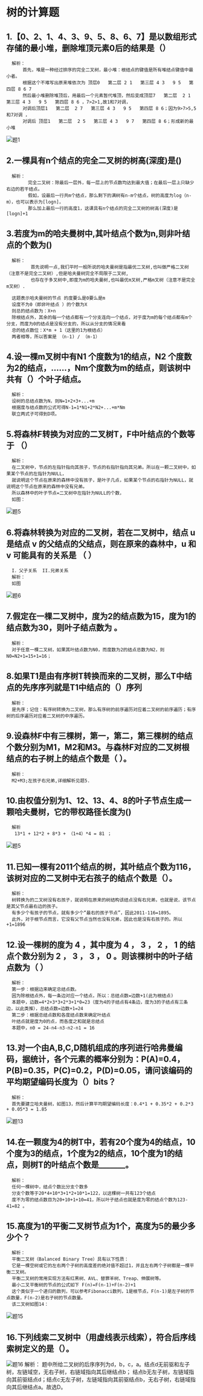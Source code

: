#   树的计算题

##   1.【0、2、1、4、3、9、5、8、6、7】是以数组形式存储的最小堆，删除堆顶元素0后的结果是（）
      解析：
          首先，堆是一种经过排序的完全二叉树，最小堆：根结点的键值是所有堆结点键值中最小者。
          根据这个不难写出原来堆依次为 顶层0   第二层 2 1   第三层 4 3   9 5   第四层 8 6 7      
          然后最小堆删除堆顶后，用最后一个元素暂代堆顶，然后变成顶层7   第二层  2 1   第三层 4 3   9 5   第四层 8 6 ，7>2>1,故1和7对调，
          对调后顶层1   第二层  2 7   第三层 4 3   9 5   第四层 8 6；因为9>7>5,5和7对调 ，
          对调后 顶层1   第二层  2 5   第三层 4 3   9 7   第四层 8 6；形成新的最小堆 
![题1](https://raw.githubusercontent.com/WANGYUNING88/hello/master/6041628_1491210652875_DAB4FA1405303727F0D956811E3C963D.jpg)

##    2.一棵具有n个结点的完全二叉树的树高(深度)是()
      解析：
            完全二叉树：除最后一层外，每一层上的节点数均达到最大值；在最后一层上只缺少右边的若干结点。
            假如，设最后一行共m个结点，那么剩下的满树有n-m个结点，树的高度为log（n-m），也可以表示为[logn]，
            那么加上最后一行的高度1，这课具有n个结点的完全二叉树的树高(深度)是[logn]+1

##    3.若度为m的哈夫曼树中,其叶结点个数为n,则非叶结点的个数为()
      解析：
             首先说明一点,我们平时一般所说的哈夫曼树是指最优二叉树,也叫做严格二叉树（注意不是完全二叉树）,但是哈夫曼树完全不局限于二叉树,
             也存在于多叉树中,即度为m的哈夫曼树,也叫最优m叉树,严格m叉树（注意不是完全m叉树）.

      这题表示哈夫曼树的节点 的度要么是0要么是m
      设度不为0（即非叶结点 ）的个数为X
      则总的结点数为：X+n
      除根结点外，其余的每一个结点都有一个分支连向一个结点，对于度为m的每个结点都有m个分支，而度为0的结点是没有分支的，所以从分支的情况来看
      总的结点数位：X*m + 1（这里的1为根结点）
      两者相等，所以答案是 （n-1) / （m-1）
      
##    4.设一棵m叉树中有N1 个度数为1的结点，N2 个度数为2的结点，……，Nm个度数为m的结点，则该树中共有（）个叶子结点。
      解析：        
      设树的总结点数为N，则N=1+2+3+...+m
      根据度与结点数的公式可得N-1=1*N1+2*N2+...+m*Nm
      联立两式子可得到D项。

##    5.将森林F转换为对应的二叉树T，F中叶结点的个数等于 （）
      解析：
      在二叉树中，节点的左指针指向其孩子，节点的右指针指向其兄弟。所以在一颗二叉树中，如果某个节点的左指针为NULL，
      就说明这个节点在原来的森林中没有孩子，是叶子几点，如果某个节点的右指针为NULL，就说明这个节点在原来的森林中没有兄弟。
      所以森林中的叶子节点=二叉树中左指针为NULL的个数，
      如图：
 ![题5](https://raw.githubusercontent.com/WANGYUNING88/hello/master/%E9%A2%982.png)
 
 ##   6.将森林转换为对应的二叉树，若在二叉树中，结点 u 是结点 v 的父结点的父结点，则在原来的森林中，u 和 v 可能具有的关系是 （         ）
      I．父子关系  II.兄弟关系 
      解析：
      如图
  ![题6](https://raw.githubusercontent.com/WANGYUNING88/hello/master/%E9%A2%983.jpg)     
  
 ##   7.假定在一棵二叉树中，度为2的结点数为15，度为1的结点数为30，则叶子结点数为 。 
      解析：
      对于任意一棵二叉树，如果其叶结点数为N0，而度数为2的结点总数为N2，则N0=N2+1=15+1=16；
      
  ##  8.如果T1是由有序树T转换而来的二叉树，那么T中结点的先序序列就是T1中结点的（）序列
      解析：
      是先序；记住：有序树转换为二叉树，那么有序树的前序遍历对应着二叉树的前序遍历；有序树的后序遍历对应着二叉树的中序遍历。 
      
  ##  9.设森林F中有三棵树，第一，第二，第三棵树的结点个数分别为M1，M2和M3。与森林F对应的二叉树根结点的右子树上的结点个数是（ ）。
      解析：
      M2+M3;左孩子右兄弟,详细解析见题5.
      
  ##  10.由权值分别为1、12、13、4、8的叶子节点生成一颗哈夫曼树，它的带权路径长度为()
      解析
       13*1 + 12*2 + 8*3 + （1+4）*4 = 81 ；
  ![题5](https://github.com/WANGYUNING88/hello/blob/master/%E9%A2%9810.png)
  
  ##  11.已知一棵有2011个结点的树，其叶结点个数为116，该树对应的二叉树中无右孩子的结点个数是（）。 
      解析：
      树转换为的二叉树没有右孩子，就说明在原来的树结构该结点没有右兄弟，也就是说，该节点是其父节点最右边的孩子。 
      有多少个有孩子的节点，就有多少个“最右的孩子节点”，因此2011-116=1895。 
      此外，对于根节点而言，它没有父节点当然也没有兄弟，因此也是没有右孩子的。所以+1=1896

##    12.设一棵树的度为 4 ，其中度为 4 ， 3 ， 2 ， 1 的结点个数分别为 2 ， 3 ， 3 ， 0 。则该棵树中的叶子结点数为（ ）
      解析：
      第一步：根据边来确定总结点数。
      因为除根结点外，每一条边对应一个结点，所以：总结点数=边数+1(此为根结点)
      本题中，边数=4*2+3*3+2*3+1*0=23（度为4的子结点有4条边，度为3的子结点有三条边，以此类推），总结点数=边数+1=24
      第二步：根据总结点数和各度结点数来确定叶结点
      叶结点就是度为0的点，而各度之和就是总结点
      本题中，n0 = 24-n4-n3-n2-n1 = 16
      
##    13.对一个由A,B,C,D随机组成的序列进行哈弗曼编码，据统计，各个元素的概率分别为：P(A)=0.4，P(B)=0.35，P(C)=0.2，P(D)=0.05，请问该编码的平均期望编码长度为（）bits？
      解析：
      首先要建立哈夫曼树，如图13，然后计算平均期望编码长度：0.4*1 + 0.35*2 + 0.2*3 + 0.05*3 = 1.85 
  ![题13](https://github.com/WANGYUNING88/hello/blob/master/%E9%A2%9813.png)
  
##    14.在一颗度为4的树T中，若有20个度为4的结点，10个度为3的结点，1个度为2的结点，10个度为1的结点，则树T的叶结点个数是_______。
      解析：
      任何一棵树中，结点个数比分支个数多
      分支个数等于20*4+10*3+1*2+10*1=122，以这棵树一共有123个结点
      度不为零的结点数目为20+10+1+10=41，所以叶子结点也就是度为零的结点个数为123-41=82 。
      
##    15.高度为1的平衡二叉树节点为1个，高度为5的最少多少个？
      解析：
      平衡二叉树（Balanced Binary Tree）具有以下性质：
      它是一棵空树或它的左右两个子树的高度差的绝对值不超过1，并且左右两个子树都是一棵平衡二叉树。
      平衡二叉树的常用实现方法有红黑树、AVL、替罪羊树、Treap、伸展树等。 
      最小二叉平衡树的节点的公式如下 F(n)=F(n-1)+F(n-2)+1 
      这个类似于一个递归的数列，可以参考Fibonacci数列，1是根节点，F(n-1)是左子树的节点数量，F(n-2)是右子树的节点数量。
      该二叉树如图14：
 ![题15](https://github.com/WANGYUNING88/hello/blob/master/%E9%A2%9814.jpg)
 
 ##   16.下列线索二叉树中（用虚线表示线索），符合后序线索树定义的是（）。
 ![题16](https://github.com/WANGYUNING88/hello/blob/master/%E9%A2%9816.png)
      解析：
      题中所给二叉树的后序序列为d，b，c，a。结点d无前驱和左子树，左链域空，无右子树，右链域指向其后继结点b；
      结点b无左子树，左链域指向其前驱结点d；结点c无左子树，左链域指向其前驱结点b，无右子树，右链域指向其后继结点a。故选D。
  

      

